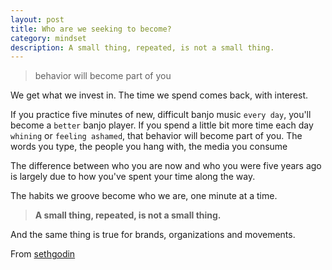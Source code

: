 ```yaml
---
layout: post
title: Who are we seeking to become?
category: mindset
description: A small thing, repeated, is not a small thing. 
---
```


> behavior will become part of you

We get what we invest in. The time we spend comes back, with interest.

If you practice five minutes of new, difficult banjo music `every day`, you'll become a `better` banjo player. If you spend a little bit more time each day `whining` or `feeling ashamed`, that behavior will become part of you. The words you type, the people you hang with, the media you consume

<!--description-->

The difference between who you are now and who you were five years ago is largely due to how you've spent your time along the way.

The habits we groove become who we are, one minute at a time. 
> **A small thing, repeated, is not a small thing.**

And the same thing is true for brands, organizations and movements.

From [sethgodin](http://sethgodin.typepad.com/seths_blog/2017/04/who-are-we-seeking-to-become.html)